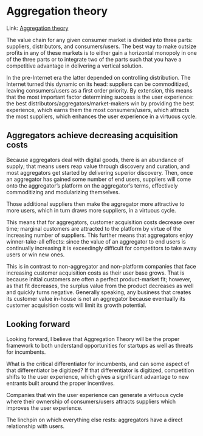 # Aggregation theory

Link: [Aggregation theory](https://stratechery.com/2015/aggregation-theory/)

The value chain for any given consumer market is divided into three parts: suppliers, distributors, and consumers/users. The best way to make outsize profits in any of these markets is to either gain a horizontal monopoly in one of the three parts or to integrate two of the parts such that you have a competitive advantage in delivering a vertical solution.

In the pre-Internet era the latter depended on controlling distribution. The Internet turned this dynamic on its head: suppliers can be commoditized, leaving consumers/users as a first order priority. By extension, this means that the most important factor determining success is the user experience: the best distributors/aggregators/market-makers win by providing the best experience, which earns them the most consumers/users, which attracts the most suppliers, which enhances the user experience in a virtuous cycle.


## Aggregators achieve decreasing acquisition costs

Because aggregators deal with digital goods, there is an abundance of supply; that means users reap value through discovery and curation, and most aggregators get started by delivering superior discovery. Then, once an aggregator has gained some number of end users, suppliers will come onto the aggregator’s platform on the aggregator’s terms, effectively commoditizing and modularizing themselves.

Those additional suppliers then make the aggregator more attractive to more users, which in turn draws more suppliers, in a virtuous cycle.

This means that for aggregators, customer acquisition costs decrease over time; marginal customers are attracted to the platform by virtue of the increasing number of suppliers. This further means that aggregators enjoy winner-take-all effects: since the value of an aggregator to end users is continually increasing it is exceedingly difficult for competitors to take away users or win new ones.

This is in contrast to non-aggregator and non-platform companies that face increasing customer acquisition costs as their user base grows. That is because initial customers are often a perfect product-market fit; however, as that fit decreases, the surplus value from the product decreases as well and quickly turns negative. Generally speaking, any business that creates its customer value in-house is not an aggregator because eventually its customer acquisition costs will limit its growth potential.


## Looking forward

Looking forward, I believe that Aggregation Theory will be the proper framework to both understand opportunities for startups as well as threats for incumbents.

What is the critical differentiator for incumbents, and can some aspect of that differentiator be digitized? If that differentiator is digitized, competition shifts to the user experience, which gives a significant advantage to new entrants built around the proper incentives.

Companies that win the user experience can generate a virtuous cycle where their ownership of consumers/users attracts suppliers which improves the user experience.

The linchpin on which everything else rests: aggregators have a direct relationship with users.
